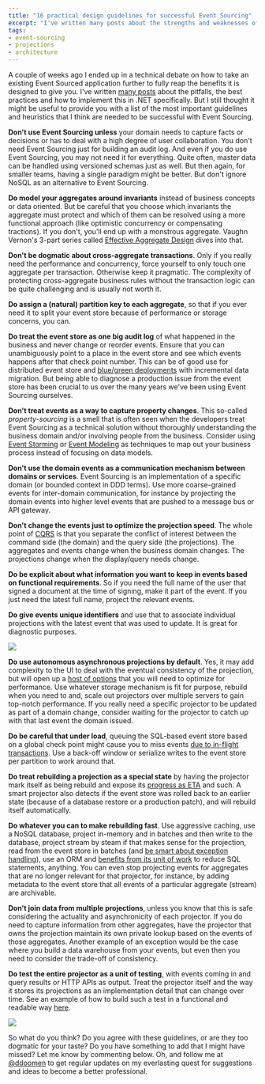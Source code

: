 ```yaml
---
title: "16 practical design guidelines for successful Event Sourcing"
excerpt: "I've written many posts about the strengths and weaknesses of Event Sourcing, but I still thought it might be useful to provide you with a list of the most important practical guidelines and heuristics that I think are needed to be successful with Event Sourcing"
tags:
- event-sourcing
- projections
- architecture
---
```


A couple of weeks ago I ended up in a technical debate on how to take an existing Event Sourced application further to fully reap the benefits it is designed to give you. I've written [many posts](https://www.continuousimprover.com/tags/#event-sourcing) about the pitfalls, the best practices and how to implement this in .NET specifically. But I still thought it might be useful to provide you with a list of the most important guidelines and heuristics that I think are needed to be successful with Event Sourcing. 
	
**Don't use Event Sourcing unless** your domain needs to capture facts or decisions or has to deal with a high degree of user collaboration. You don't need Event Sourcing just for building an audit log. And even if you do use Event Sourcing, you may not need it for everything. Quite often, master data can be handled using versioned schemas just as well. But then again, for smaller teams, having a single paradigm might be better. But don't ignore NoSQL as an alternative to Event Sourcing. 

**Do model your aggregates around invariants** instead of business concepts or data oriented. But be careful that you choose which invariants the aggregate must protect and which of them can be resolved using a more functional approach (like optimistic concurrency or compensating tractions). If you don't, you'll end up with a monstrous aggregate. Vaughn Vernon's 3-part series called [Effective Aggregate Design](https://dddcommunity.org/library/vernon_2011/) dives into that. 

**Don't be dogmatic about cross-aggregate transactions**. Only if you really need the performance and concurrency, force yourself to only touch one aggregate per transaction. Otherwise keep it pragmatic. The complexity of protecting cross-aggregate business rules without the transaction logic can be quite challenging and is usually not worth it. 

**Do assign a (natural) partition key to each aggregate**, so that if you ever need it to split your event store because of performance or storage concerns, you can. 

**Do treat the event store as one big audit log** of what happened in the business and never change or reorder events. Ensure that you can unambiguously point to a place in the event store and see which events happens after that check point number. This can be of good use for distributed event store and [blue/green deployments](https://www.slideshare.net/dennisdoomen/event-sourcing-from-the-trenches-ddd-europe-2020) with incremental data migration. But being able to diagnose a production issue from the event store has been crucial to us over the many years we've been using Event Sourcing ourselves.

**Don't treat events as a way to capture property changes**. This so-called *property-sourcing* is a smell that is often seen when the developers treat Event Sourcing as a technical solution without thoroughly understanding the business domain and/or involving people from the business. Consider using [Event Storming](https://www.eventstorming.com/) or [Event Modeling](https://eventmodeling.org/about/) as techniques to map out your business process instead of focusing on data models.

**Don't use the domain events as a communication mechanism between domains or services**. Event Sourcing is an implementation of a specific domain (or bounded context in DDD terms). Use more coarse-grained events for inter-domain communication, for instance by projecting the domain events into higher level events that are pushed to a message bus or API gateway.

**Don't change the events just to optimize the projection speed**. The whole point of [CQRS](https://www.slideshare.net/dennisdoomen/practical-introduction-to-ddd-cqrs-and-event-sourcing) is that you separate the conflict of interest between the command side (the domain) and the query side (the projections). The aggregates and events change when the business domain changes. The projections change when the display/query needs change. 

**Do be explicit about what information you want to keep in events based on functional requirements**. So if you need the full name of the user that signed a document at the time of signing, make it part of the event. If you just need the latest full name, project the relevant events. 

**Do give events unique identifiers** and use that to associate individual projections with the latest event that was used to update. It is great for diagnostic purposes.

<img src="{{ site.url }}{{ site.baseurl }}/assets/images/posts/2020-06-21-why-event-sourcing.jpg" class="align-center" /> 

**Do use autonomous asynchronous projections by default**. Yes, it may add complexity to the UI to deal with the eventual consistency of the projection, but will open up a [host of options](https://liquidprojections.net/about/#characteristics-of-a-great-projector) that you will need to optimize for performance. Use whatever storage mechanism is fit for purpose, rebuild when you need to and, scale out projectors over multiple servers to gain top-notch performance. If you really need a specific projector to be updated as part of a domain change, consider waiting for the projector to catch up with that last event the domain issued.

**Do be careful that under load**, queuing the SQL-based event store based on a global check point might cause you to miss events [due to in-flight transactions](https://www.continuousimprover.com/2017/11/the-ugly-of-event-sourcingreal-world.html#things-you-would-never-expect-they-could-happen). Use a back-off window or serialize writes to the event store per partition to work around that.

**Do treat rebuilding a projection as a special state** by having the projector mark itself as being rebuild and expose its [progress as ETA](https://liquidprojections.net/getting-started/#collecting-statistics-and-predicting-progress) and such. A smart projector also detects if the event store was rolled back to an earlier state (because of a database restore or a production patch), and will rebuild itself automatically.

**Do whatever you can to make rebuilding fast**. Use aggressive caching, use a NoSQL database, project in-memory and in batches and then write to the database, project stream by steam if that makes sense for the projection, read from the event store in batches (and [be smart about exception handling](https://liquidprojections.net/exception-handling/)), use an ORM and [benefits from its unit of work](https://liquidprojections.net/nhibernate/) to reduce SQL statements, anything. You can even stop projecting events for aggregates that are no longer relevant for that projector, for instance, by adding metadata to the event store that all events of a particular aggregate (stream) are archivable. 

**Don't join data from multiple projections**, unless you know that this is safe considering the actuality and asynchronicity of each projector. If you do need to capture information from other aggregates, have the projector that owns the projection maintain its own private lookup based on the events of those aggregates. Another example of an exception would be the case where you build a data warehouse from your events, but even then you need to consider the trade-off of consistency.

**Do test the entire projector as a unit of testing**, with events coming in and query results or HTTP APIs as output. Treat the projector itself and the way it stores its projections as an implementation detail that can change over time. See an example of how to build such a test in a functional and readable way [here](https://github.com/dennisdoomen/EffectiveTddDemo/blob/master/Tests/DocumentManagement.Specs/13_SimplerDeserialization/StatisticsControllerSpecs.cs#L53). 

<img src="{{ site.url }}{{ site.baseurl }}/assets/images/posts/2020-06-21-projections.jpg" class="align-center" /> 

So what do you think? Do you agree with these guidelines, or are they too dogmatic for your taste? Do you have something to add that I might have missed? Let me know by commenting below. Oh, and follow me at [@ddoomen](https://twitter.com/ddoomen) to get regular updates on my everlasting quest for suggestions and ideas to become a better professional.
